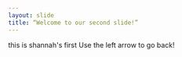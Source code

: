 ```yaml
---
layout: slide
title: “Welcome to our second slide!”
---
```

this is shannah's first
Use the left arrow to go back!

